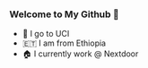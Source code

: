 ### Welcome to My Github 👋

<!-- <img src="https://imagizer.imageshack.com/img924/4564/rerFgP.png"/> -->

- 🏫 I go to UCI 
- 🇪🇹 I am from Ethiopia
- 🏠 I currently work @ Nextdoor
 
